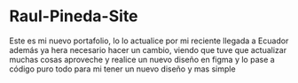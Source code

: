 # Raul-Pineda-Site
Este es mi nuevo portafolio, lo lo actualice por mi reciente llegada a Ecuador además ya hera necesario hacer un cambio, viendo que tuve que actualizar muchas cosas aproveche y realice un nuevo diseño en figma y lo pase a código puro todo para mi tener un nuevo diseño y mas simple
